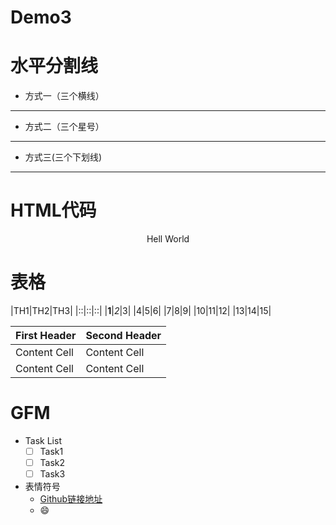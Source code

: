 # Demo3

# 水平分割线
	
- 方式一（三个横线）

---

- 方式二（三个星号）

***

- 方式三(三个下划线)

___
	
# HTML代码

<p align = "center">Hell World</p>

# 表格

|TH1|TH2|TH3| 
|::|::|::| 
|**1**|*2*|3| 
|4|5|6| 
|7|8|9| 
|10|11|12| 
|13|14|15| 

| First Header | Second Header | 
| ------------- | ------------- | 
| Content Cell | Content Cell | 
| Content Cell | Content Cell |

# GFM

- Task List
	- [ ] Task1
	- [ ] Task2
	- [ ] Task3

- 表情符号
	- [Github链接地址]
	- :smile:
	
[Github链接地址]:https://www.webpagefx.com/tools/emoji-cheat-sheet/
